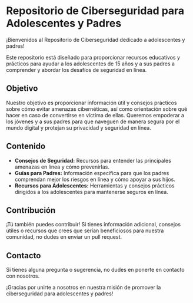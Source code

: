 # Repositorio de Ciberseguridad para Adolescentes y Padres

¡Bienvenidos al Repositorio de Ciberseguridad dedicado a adolescentes y padres!

Este repositorio está diseñado para proporcionar recursos educativos y prácticos para ayudar a los adolescentes de 15 años y a sus padres a comprender y abordar los desafíos de seguridad en línea. 

## Objetivo

Nuestro objetivo es proporcionar información útil y consejos prácticos sobre cómo evitar amenazas cibernéticas, así como orientación sobre qué hacer en caso de convertirse en víctima de ellas. Queremos empoderar a los jóvenes y a sus padres para que naveguen de manera segura por el mundo digital y protejan su privacidad y seguridad en línea.

## Contenido

- **Consejos de Seguridad:** Recursos para entender las principales amenazas en línea y cómo prevenirlas.
- **Guías para Padres:** Información específica para que los padres comprendan mejor los riesgos en línea y cómo apoyar a sus hijos.
- **Recursos para Adolescentes:** Herramientas y consejos prácticos dirigidos a los adolescentes para mantenerse seguros en línea.

## Contribución

¡Tú también puedes contribuir! Si tienes información adicional, consejos útiles o recursos que crees que serían beneficiosos para nuestra comunidad, no dudes en enviar un pull request.

## Contacto

Si tienes alguna pregunta o sugerencia, no dudes en ponerte en contacto con nosotros.

¡Gracias por unirte a nosotros en nuestra misión de promover la ciberseguridad para adolescentes y padres!
